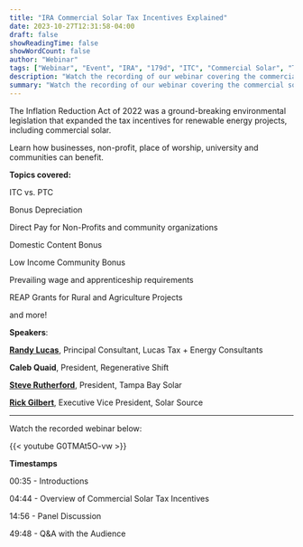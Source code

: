 ```yaml
---
title: "IRA Commercial Solar Tax Incentives Explained"
date: 2023-10-27T12:31:58-04:00
draft: false
showReadingTime: false
showWordCount: false
author: "Webinar"
tags: ["Webinar", "Event", "IRA", "179d", "ITC", "Commercial Solar", "Tax Incentives"]
description: "Watch the recording of our webinar covering the commercial solar tax incentives provided by the IRA."
summary: "Watch the recording of our webinar covering the commercial solar tax incentives provided by the IRA."
---
```


The Inflation Reduction Act of 2022 was a ground-breaking environmental legislation that expanded the tax incentives for renewable energy projects, including commercial solar.

Learn how businesses, non-profit, place of worship, university and communities can benefit.

**Topics covered:**

ITC vs. PTC

Bonus Depreciation

Direct Pay for Non-Profits and community organizations

Domestic Content Bonus

Low Income Community Bonus

Prevailing wage and apprenticeship requirements

REAP Grants for Rural and Agriculture Projects

and more!



**Speakers**:

**[Randy Lucas](https://www.lucastaxandenergy.com/about/)**, Principal Consultant, Lucas Tax + Energy Consultants

**Caleb Quaid**, President, Regenerative Shift

**[Steve Rutherford](https://tampabaysolar.com/about-2/steve-rutherford/)**, President, Tampa Bay Solar

**[Rick Gilbert](https://www.solarsource.com/blog/author/rick-gilbert)**, Executive Vice President, Solar Source

---

Watch the recorded webinar below:

{{< youtube G0TMAt5O-vw >}}
>
>
>
**Timestamps**

00:35 - Introductions

04:44 - Overview of Commercial Solar Tax Incentives

14:56 - Panel Discussion

49:48 - Q&A with the Audience

